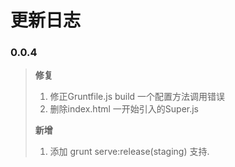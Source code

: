 # 更新日志

### 0.0.4
> **修复**
> 
> 1. 修正Gruntfile.js build 一个配置方法调用错误
> 2. 删除index.html 一开始引入的Super.js
> 
> **新增**
> 1. 添加 grunt serve:release(staging) 支持.
> 